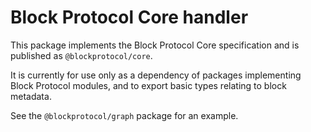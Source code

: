 # Block Protocol Core handler

This package implements the Block Protocol Core specification and is published as `@blockprotocol/core`.

It is currently for use only as a dependency of packages implementing Block Protocol modules, and to export basic types relating to block metadata.

See the `@blockprotocol/graph` package for an example.

